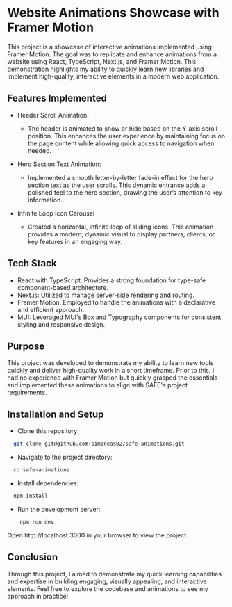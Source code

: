 # Website Animations Showcase with Framer Motion

This project is a showcase of interactive animations implemented using Framer Motion. The goal was to replicate and enhance animations from a website using React, TypeScript, Next.js, and Framer Motion. This demonstration highlights my ability to quickly learn new libraries and implement high-quality, interactive elements in a modern web application.

## Features Implemented

- Header Scroll Animation:

  - The header is animated to show or hide based on the Y-axis scroll position. This enhances the user experience by maintaining focus on the page content while allowing quick access to navigation when needed.

- Hero Section Text Animation:

  - Implemented a smooth letter-by-letter fade-in effect for the hero section text as the user scrolls. This dynamic entrance adds a polished feel to the hero section, drawing the user’s attention to key information.

- Infinite Loop Icon Carousel
  - Created a horizontal, infinite loop of sliding icons. This animation provides a modern, dynamic visual to display partners, clients, or key features in an engaging way.

## Tech Stack

- React with TypeScript: Provides a strong foundation for type-safe component-based architecture.
- Next.js: Utilized to manage server-side rendering and routing.
- Framer Motion: Employed to handle the animations with a declarative and efficient approach.
- MUI: Leveraged MUI's Box and Typography components for consistent styling and responsive design.

## Purpose

This project was developed to demonstrate my ability to learn new tools quickly and deliver high-quality work in a short timeframe. Prior to this, I had no experience with Framer Motion but quickly grasped the essentials and implemented these animations to align with SAFE's project requirements.

## Installation and Setup

- Clone this repository:

```bash
  git clone git@github.com:simoneas02/safe-animations.git
```

- Navigate to the project directory:

```bash
  cd safe-animations
```

- Install dependencies:

```bash
  npm install
```

- Run the development server:

```bash
    npm run dev
```

Open http://localhost:3000 in your browser to view the project.

## Conclusion

Through this project, I aimed to demonstrate my quick learning capabilities and expertise in building engaging, visually appealing, and interactive elements. Feel free to explore the codebase and animations to see my approach in practice!

